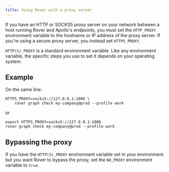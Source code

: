 ```yaml
---
title: Using Rover with a proxy server
---
```


If you have an HTTP or SOCKS5 proxy server on your network between a host running Rover and Apollo's endpoints, you must set the `HTTP_PROXY` environment variable to the hostname or IP address of the proxy server. If you're using a secure proxy server, you instead set `HTTPS_PROXY`.

`HTTP(S)_PROXY` is a standard environment variable. Like any environment variable, the specific steps you use to set it depends on your operating system.

## Example

On the same line:
```shell
HTTPS_PROXY=socks5://127.0.0.1:1086 \
    rover graph check my-company@prod --profile work
```

or

```shell
export HTTPS_PROXY=socks5://127.0.0.1:1086
rover graph check my-company@prod --profile work
```

## Bypassing the proxy

If you have the `HTTP(S)_PROXY` environment variable set in your environment but you want Rover to bypass the proxy, set the `NO_PROXY` environment variable to `true`.
